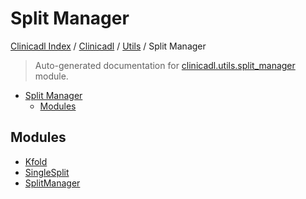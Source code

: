 # Split Manager

[Clinicadl Index](../../../README.md#clinicadl-index) /
[Clinicadl](../../index.md#clinicadl) /
[Utils](../index.md#utils) /
Split Manager

> Auto-generated documentation for [clinicadl.utils.split_manager](../../../../clinicadl/utils/split_manager/__init__.py) module.

- [Split Manager](#split-manager)
  - [Modules](#modules)

## Modules

- [Kfold](./kfold.md)
- [SingleSplit](./single_split.md)
- [SplitManager](./split_manager.md)